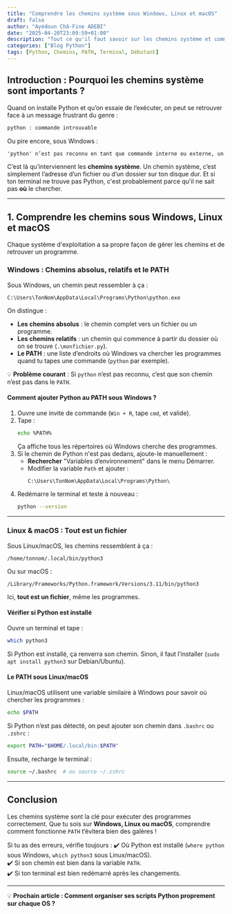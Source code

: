 ```yaml
---
title: "Comprendre les chemins système sous Windows, Linux et macOS"
draft: false
author: "Ayédoun Châ-Fine ADEBI"
date: "2025-04-20T23:09:59+01:00"
description: "Tout ce qu'il faut savoir sur les chemins système et comment ils affectent l'exécution de Python sur Windows, Linux et macOS."
categories: ["Blog Python"]
tags: [Python, Chemins, PATH, Terminal, Débutant]
---
```


## **Introduction : Pourquoi les chemins système sont importants ?**

Quand on installe Python et qu’on essaie de l’exécuter, on peut se retrouver face à un message frustrant du genre :

```sh
python : commande introuvable
```

Ou pire encore, sous Windows :

```cmd
'python' n’est pas reconnu en tant que commande interne ou externe, un programme exécutable ou un fichier de commandes.
```

C’est là qu’interviennent les **chemins système**. Un chemin système, c’est simplement l’adresse d’un fichier ou d’un dossier sur ton disque dur. Et si ton terminal ne trouve pas Python, c'est probablement parce qu'il ne sait pas **où** le chercher.

---

## **1. Comprendre les chemins sous Windows, Linux et macOS**

Chaque système d'exploitation a sa propre façon de gérer les chemins et de retrouver un programme.

### **Windows : Chemins absolus, relatifs et le PATH**

Sous Windows, un chemin peut ressembler à ça :

```text
C:\Users\TonNom\AppData\Local\Programs\Python\python.exe
```

On distingue :

- **Les chemins absolus** : le chemin complet vers un fichier ou un programme.
- **Les chemins relatifs** : un chemin qui commence à partir du dossier où on se trouve (`.\monfichier.py`).
- **Le PATH** : une liste d’endroits où Windows va chercher les programmes quand tu tapes une commande (`python` par exemple).

💡 **Problème courant** : Si `python` n’est pas reconnu, c’est que son chemin n’est pas dans le `PATH`.

#### **Comment ajouter Python au PATH sous Windows ?**

1. Ouvre une invite de commande (`Win + R`, tape `cmd`, et valide).
2. Tape :
   ```sh
   echo %PATH%
   ```
   Ça affiche tous les répertoires où Windows cherche des programmes.
3. Si le chemin de Python n'est pas dedans, ajoute-le manuellement :
   - **Rechercher** "Variables d’environnement" dans le menu Démarrer.
   - Modifier la variable `Path` et ajouter :
     ```
     C:\Users\TonNom\AppData\Local\Programs\Python\
     ```
4. Redémarre le terminal et teste à nouveau :
   ```sh
   python --version
   ```

---

### **Linux & macOS : Tout est un fichier**

Sous Linux/macOS, les chemins ressemblent à ça :

```text
/home/tonnom/.local/bin/python3
```

Ou sur macOS :

```text
/Library/Frameworks/Python.framework/Versions/3.11/bin/python3
```

Ici, **tout est un fichier**, même les programmes.

#### **Vérifier si Python est installé**

Ouvre un terminal et tape :

```sh
which python3
```

Si Python est installé, ça renverra son chemin. Sinon, il faut l’installer (`sudo apt install python3` sur Debian/Ubuntu).

#### **Le PATH sous Linux/macOS**

Linux/macOS utilisent une variable similaire à Windows pour savoir où chercher les programmes :

```sh
echo $PATH
```

Si Python n’est pas détecté, on peut ajouter son chemin dans `.bashrc` ou `.zshrc` :

```sh
export PATH="$HOME/.local/bin:$PATH"
```

Ensuite, recharge le terminal :

```sh
source ~/.bashrc  # ou source ~/.zshrc
```

---

## **Conclusion**

Les chemins système sont la clé pour exécuter des programmes correctement. Que tu sois sur **Windows, Linux ou macOS**, comprendre comment fonctionne `PATH` t’évitera bien des galères !

Si tu as des erreurs, vérifie toujours :
✔️ Où Python est installé (`where python` sous Windows, `which python3` sous Linux/macOS).  
✔️ Si son chemin est bien dans la variable `PATH`.  
✔️ Si ton terminal est bien redémarré après les changements.

---

💡 **Prochain article : Comment organiser ses scripts Python proprement sur chaque OS ?**
